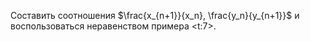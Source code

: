 Составить соотношения $\frac{x_{n+1}}{x_n}, \frac{y_n}{y_{n+1}}$ и воспользоваться неравенством примера <t:7>.